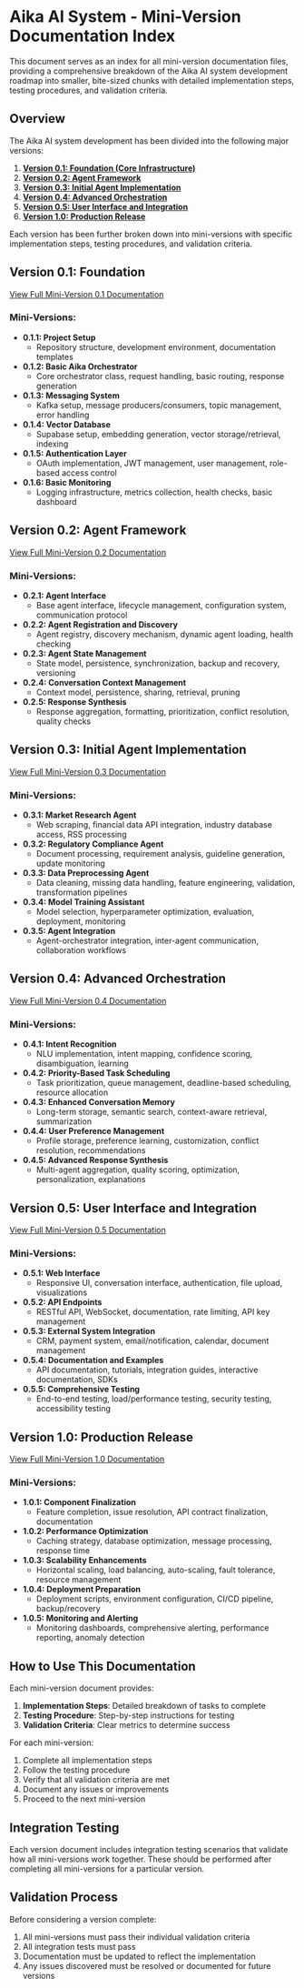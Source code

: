 # Aika AI System - Mini-Version Documentation Index

This document serves as an index for all mini-version documentation files, providing a comprehensive breakdown of the Aika AI system development roadmap into smaller, bite-sized chunks with detailed implementation steps, testing procedures, and validation criteria.

## Overview

The Aika AI system development has been divided into the following major versions:

1. **[Version 0.1: Foundation (Core Infrastructure)](#version-01-foundation)**
2. **[Version 0.2: Agent Framework](#version-02-agent-framework)**
3. **[Version 0.3: Initial Agent Implementation](#version-03-initial-agent-implementation)**
4. **[Version 0.4: Advanced Orchestration](#version-04-advanced-orchestration)**
5. **[Version 0.5: User Interface and Integration](#version-05-user-interface-and-integration)**
6. **[Version 1.0: Production Release](#version-10-production-release)**

Each version has been further broken down into mini-versions with specific implementation steps, testing procedures, and validation criteria.

## Version 0.1: Foundation

[View Full Mini-Version 0.1 Documentation](./Mini_Version_0.1_Documentation.md)

### Mini-Versions:
- **0.1.1: Project Setup**
  - Repository structure, development environment, documentation templates
- **0.1.2: Basic Aika Orchestrator**
  - Core orchestrator class, request handling, basic routing, response generation
- **0.1.3: Messaging System**
  - Kafka setup, message producers/consumers, topic management, error handling
- **0.1.4: Vector Database**
  - Supabase setup, embedding generation, vector storage/retrieval, indexing
- **0.1.5: Authentication Layer**
  - OAuth implementation, JWT management, user management, role-based access control
- **0.1.6: Basic Monitoring**
  - Logging infrastructure, metrics collection, health checks, basic dashboard

## Version 0.2: Agent Framework

[View Full Mini-Version 0.2 Documentation](./Mini_Version_0.2_Documentation.md)

### Mini-Versions:
- **0.2.1: Agent Interface**
  - Base agent interface, lifecycle management, configuration system, communication protocol
- **0.2.2: Agent Registration and Discovery**
  - Agent registry, discovery mechanism, dynamic agent loading, health checking
- **0.2.3: Agent State Management**
  - State model, persistence, synchronization, backup and recovery, versioning
- **0.2.4: Conversation Context Management**
  - Context model, persistence, sharing, retrieval, pruning
- **0.2.5: Response Synthesis**
  - Response aggregation, formatting, prioritization, conflict resolution, quality checks

## Version 0.3: Initial Agent Implementation

[View Full Mini-Version 0.3 Documentation](./Mini_Version_0.3_Documentation.md)

### Mini-Versions:
- **0.3.1: Market Research Agent**
  - Web scraping, financial data API integration, industry database access, RSS processing
- **0.3.2: Regulatory Compliance Agent**
  - Document processing, requirement analysis, guideline generation, update monitoring
- **0.3.3: Data Preprocessing Agent**
  - Data cleaning, missing data handling, feature engineering, validation, transformation pipelines
- **0.3.4: Model Training Assistant**
  - Model selection, hyperparameter optimization, evaluation, deployment, monitoring
- **0.3.5: Agent Integration**
  - Agent-orchestrator integration, inter-agent communication, collaboration workflows

## Version 0.4: Advanced Orchestration

[View Full Mini-Version 0.4 Documentation](./Mini_Version_0.4_Documentation.md)

### Mini-Versions:
- **0.4.1: Intent Recognition**
  - NLU implementation, intent mapping, confidence scoring, disambiguation, learning
- **0.4.2: Priority-Based Task Scheduling**
  - Task prioritization, queue management, deadline-based scheduling, resource allocation
- **0.4.3: Enhanced Conversation Memory**
  - Long-term storage, semantic search, context-aware retrieval, summarization
- **0.4.4: User Preference Management**
  - Profile storage, preference learning, customization, conflict resolution, recommendations
- **0.4.5: Advanced Response Synthesis**
  - Multi-agent aggregation, quality scoring, optimization, personalization, explanations

## Version 0.5: User Interface and Integration

[View Full Mini-Version 0.5 Documentation](./Mini_Version_0.5_Documentation.md)

### Mini-Versions:
- **0.5.1: Web Interface**
  - Responsive UI, conversation interface, authentication, file upload, visualizations
- **0.5.2: API Endpoints**
  - RESTful API, WebSocket, documentation, rate limiting, API key management
- **0.5.3: External System Integration**
  - CRM, payment system, email/notification, calendar, document management
- **0.5.4: Documentation and Examples**
  - API documentation, tutorials, integration guides, interactive documentation, SDKs
- **0.5.5: Comprehensive Testing**
  - End-to-end testing, load/performance testing, security testing, accessibility testing

## Version 1.0: Production Release

[View Full Mini-Version 1.0 Documentation](./Mini_Version_1.0_Documentation.md)

### Mini-Versions:
- **1.0.1: Component Finalization**
  - Feature completion, issue resolution, API contract finalization, documentation
- **1.0.2: Performance Optimization**
  - Caching strategy, database optimization, message processing, response time
- **1.0.3: Scalability Enhancements**
  - Horizontal scaling, load balancing, auto-scaling, fault tolerance, resource management
- **1.0.4: Deployment Preparation**
  - Deployment scripts, environment configuration, CI/CD pipeline, backup/recovery
- **1.0.5: Monitoring and Alerting**
  - Monitoring dashboards, comprehensive alerting, performance reporting, anomaly detection

## How to Use This Documentation

Each mini-version document provides:

1. **Implementation Steps**: Detailed breakdown of tasks to complete
2. **Testing Procedure**: Step-by-step instructions for testing
3. **Validation Criteria**: Clear metrics to determine success

For each mini-version:
1. Complete all implementation steps
2. Follow the testing procedure
3. Verify that all validation criteria are met
4. Document any issues or improvements
5. Proceed to the next mini-version

## Integration Testing

Each version document includes integration testing scenarios that validate how all mini-versions work together. These should be performed after completing all mini-versions for a particular version.

## Validation Process

Before considering a version complete:
1. All mini-versions must pass their individual validation criteria
2. All integration tests must pass
3. Documentation must be updated to reflect the implementation
4. Any issues discovered must be resolved or documented for future versions
